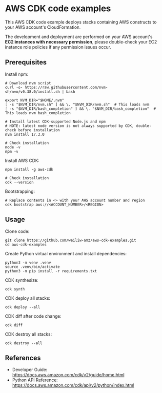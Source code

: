 # AWS CDK code examples

This AWS CDK code example deploys stacks containing AWS constructs to your AWS account's CloudFormation.

The development and deployment are performed on your AWS account's **EC2 instances with necessary permission**, please double-check your EC2 instance role policies if any permission issues occur.

## Prerequisites

Install npm:
```
# Download nvm script
curl -o- https://raw.githubusercontent.com/nvm-sh/nvm/v0.38.0/install.sh | bash

export NVM_DIR="$HOME/.nvm"                                                                              
[ -s "$NVM_DIR/nvm.sh" ] && \. "$NVM_DIR/nvm.sh"  # This loads nvm
[ -s "$NVM_DIR/bash_completion" ] && \. "$NVM_DIR/bash_completion"  # This loads nvm bash_completion

# Install latest CDK-supported Node.js and npm
# NOTE: latest node version is not always supported by CDK, double-check before installation
nvm install 17.3.0

# Check installation
node -v
npm -v
```

Install AWS CDK:
```
npm install -g aws-cdk

# Check installation
cdk --version
```

Bootstrapping:
```
# Replace contents in <> with your AWS account number and region
cdk bootstrap aws://<ACCOUNT_NUMBER>/<REGION>
```

## Usage

Clone code:
```
git clone https://github.com/weiliw-amz/aws-cdk-examples.git
cd aws-cdk-examples
```

Create Python virtual environment and install dependencies:
```
python3 -m venv .venv
source .venv/bin/activate
python3 -m pip install -r requirements.txt
```

CDK synthesize:
```
cdk synth
```

CDK deploy all stacks:
```
cdk deploy --all
```

CDK diff after code change:
```
cdk diff
```

CDK destroy all stacks:
```
cdk destroy --all
```

## References

* Developer Guide: https://docs.aws.amazon.com/cdk/v2/guide/home.html
* Python API Reference: https://docs.aws.amazon.com/cdk/api/v2/python/index.html
